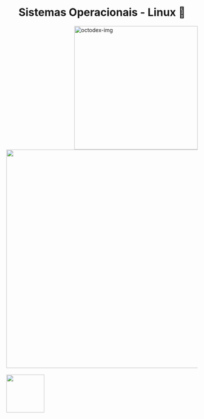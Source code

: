 <h1 align="center">Sistemas Operacionais - Linux 🐧</h1>

<div align="left" widht="100">
    <img align="right" src="../../.github/deckfailcat.png" width="325" alt="octodex-img" title="octodex">

<br>

<img src="../../.github/bg-linux.png" width="575">

</div>

<br>

<footer align="start">
    <img src="../../.github/classroom.png" width="100" align="start">
</footer>
